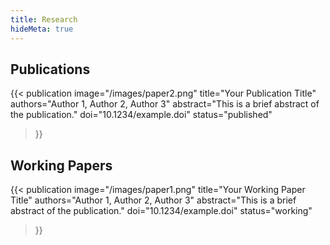 ```yaml
---
title: Research
hideMeta: true
---
```


## Publications

{{< publication
    image="/images/paper2.png"
    title="Your Publication Title"
    authors="Author 1, Author 2, Author 3"
    abstract="This is a brief abstract of the publication."
    doi="10.1234/example.doi"
    status="published"
>}}

## Working Papers

{{< publication
    image="/images/paper1.png"
    title="Your Working Paper Title"
    authors="Author 1, Author 2, Author 3"
    abstract="This is a brief abstract of the publication."
    doi="10.1234/example.doi"
    status="working"
>}}
